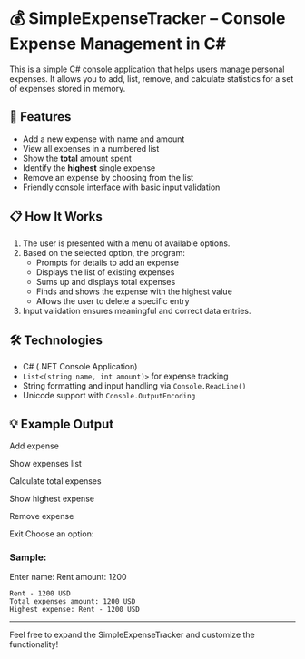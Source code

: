 # 💰 SimpleExpenseTracker – Console Expense Management in C#

This is a simple C# console application that helps users manage personal expenses. It allows you to add, list, remove, and calculate statistics for a set of expenses stored in memory.

## 🧾 Features

- Add a new expense with name and amount
- View all expenses in a numbered list
- Show the **total** amount spent
- Identify the **highest** single expense
- Remove an expense by choosing from the list
- Friendly console interface with basic input validation

## 📋 How It Works

1. The user is presented with a menu of available options.
2. Based on the selected option, the program:
   - Prompts for details to add an expense
   - Displays the list of existing expenses
   - Sums up and displays total expenses
   - Finds and shows the expense with the highest value
   - Allows the user to delete a specific entry
3. Input validation ensures meaningful and correct data entries.

## 🛠️ Technologies

- C# (.NET Console Application)
- `List<(string name, int amount)>` for expense tracking
- String formatting and input handling via `Console.ReadLine()`
- Unicode support with `Console.OutputEncoding`

## 💡 Example Output

Add expense

Show expenses list

Calculate total expenses

Show highest expense

Remove expense

Exit
Choose an option:

### Sample:

Enter name: Rent
amount: 1200

    Rent - 1200 USD
    Total expenses amount: 1200 USD
    Highest expense: Rent - 1200 USD

---

Feel free to expand the SimpleExpenseTracker and customize the functionality!